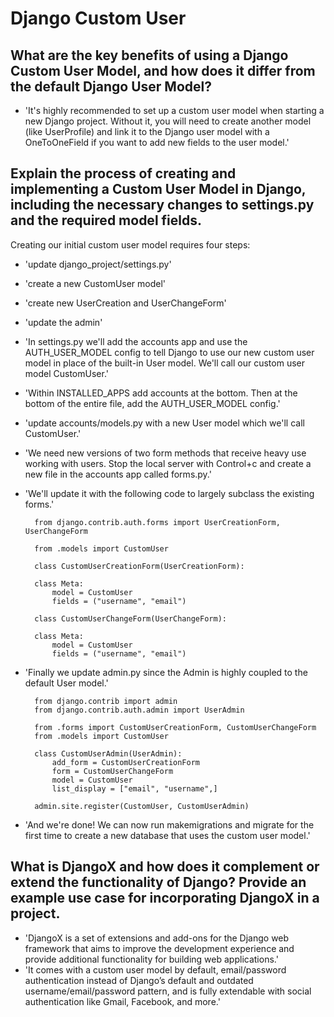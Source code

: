 # Django Custom User
## What are the key benefits of using a Django Custom User Model, and how does it differ from the default Django User Model?
* 'It's highly recommended to set up a custom user model when starting a new Django project. Without it, you will need to create another model (like UserProfile) and link it to the Django user model with a OneToOneField if you want to add new fields to the user model.'
## Explain the process of creating and implementing a Custom User Model in Django, including the necessary changes to settings.py and the required model fields.
Creating our initial custom user model requires four steps:
* 'update django_project/settings.py'
* 'create a new CustomUser model'
* 'create new UserCreation and UserChangeForm'
* 'update the admin'
* 'In settings.py we'll add the accounts app and use the AUTH_USER_MODEL config to tell Django to use our new custom user model in place of the built-in User model. We'll call our custom user model CustomUser.'

* 'Within INSTALLED_APPS add accounts at the bottom. Then at the bottom of the entire file, add the AUTH_USER_MODEL config.'
* 'update accounts/models.py with a new User model which we'll call CustomUser.'
* 'We need new versions of two form methods that receive heavy use working with users. Stop the local server with Control+c and create a new file in the accounts app called forms.py.'
* 'We'll update it with the following code to largely subclass the existing forms.'

        from django.contrib.auth.forms import UserCreationForm, UserChangeForm

        from .models import CustomUser

        class CustomUserCreationForm(UserCreationForm):

        class Meta:
            model = CustomUser
            fields = ("username", "email")

        class CustomUserChangeForm(UserChangeForm):

        class Meta:
            model = CustomUser
            fields = ("username", "email")
* 'Finally we update admin.py since the Admin is highly coupled to the default User model.'

        from django.contrib import admin
        from django.contrib.auth.admin import UserAdmin

        from .forms import CustomUserCreationForm, CustomUserChangeForm
        from .models import CustomUser

        class CustomUserAdmin(UserAdmin):
            add_form = CustomUserCreationForm
            form = CustomUserChangeForm
            model = CustomUser
            list_display = ["email", "username",]

        admin.site.register(CustomUser, CustomUserAdmin)

* 'And we're done! We can now run makemigrations and migrate for the first time to create a new database that uses the custom user model.'


## What is DjangoX and how does it complement or extend the functionality of Django? Provide an example use case for incorporating DjangoX in a project.

* 'DjangoX is a set of extensions and add-ons for the Django web framework that aims to improve the development experience and provide additional functionality for building web applications.'
* 'It comes with a custom user model by default, email/password authentication instead of Django’s default and outdated username/email/password pattern, and is fully extendable with social authentication like Gmail, Facebook, and more.'